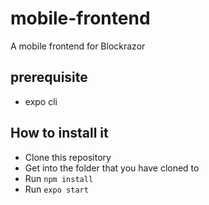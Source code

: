 # mobile-frontend
A mobile frontend for Blockrazor


## prerequisite
- expo cli

## How to install it 
- Clone this repository
- Get into the folder that you have cloned to
- Run `npm install`
- Run `expo start`



